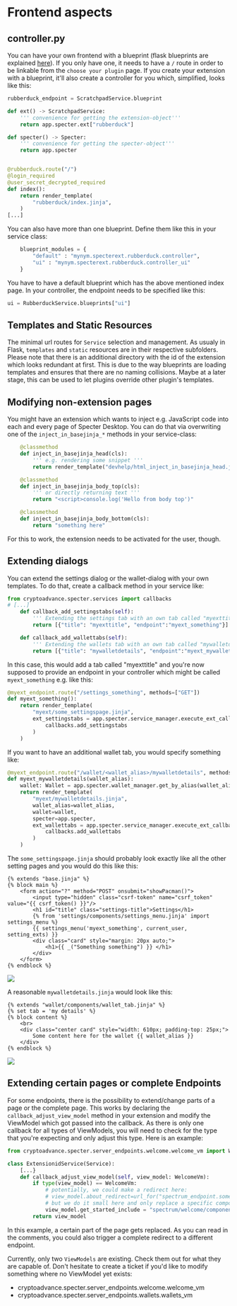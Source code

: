 # Frontend aspects

## controller.py

You can have your own frontend with a blueprint (flask blueprints are explained [here](https://realpython.com/flask-blueprint/)). If you only have one, it needs to have a `/` route in order to be linkable from the `choose your plugin` page. 
If you create your extension with a blueprint, it'll also create a controller for you which, simplified, looks like this:
```python
rubberduck_endpoint = ScratchpadService.blueprint

def ext() -> ScratchpadService:
    ''' convenience for getting the extension-object'''
    return app.specter.ext["rubberduck"]

def specter() -> Specter:
    ''' convenience for getting the specter-object'''
    return app.specter


@rubberduck.route("/")
@login_required
@user_secret_decrypted_required
def index():
    return render_template(
        "rubberduck/index.jinja",
    )
[...]
```

You can also have more than one blueprint. Define them like this in your service class:
```python
    blueprint_modules = { 
        "default" : "mynym.specterext.rubberduck.controller",
        "ui" : "mynym.specterext.rubberduck.controller_ui"
    }
```

You have to have a default blueprint which has the above mentioned index page.
In your controller, the endpoint needs to be specified like this:

```python
ui = RubberduckService.blueprints["ui"]
```

## Templates and Static Resources

The minimal url routes for `Service` selection and management. As usualy in Flask, `templates` and `static` resources are in their respective subfolders. Please note that there is an additional directory with the id of the extension which looks redundant at first. This is due to the way blueprints are loading templates and ensures that there are no naming collisions. Maybe at a later stage, this can be used to let plugins override other plugin's templates.

## Modifying non-extension pages

You might have an extension which wants to inject e.g. JavaScript code into each and every page of Specter Desktop. You can do that via overwriting one of the `inject_in_basejinja_*` methods in your service-class:
```python
    @classmethod
    def inject_in_basejinja_head(cls):
        ''' e.g. rendering some snippet '''
        return render_template("devhelp/html_inject_in_basejinja_head.jinja")

    @classmethod
    def inject_in_basejinja_body_top(cls):
        ''' or directly returning text '''
        return "<script>console.log('Hello from body top')"

    @classmethod
    def inject_in_basejinja_body_bottom(cls):
        return "something here"
```

For this to work, the extension needs to be activated for the user, though.

## Extending dialogs
You can extend the settings dialog or the wallet-dialog with your own templates. To do that, create a callback method in your service like:

```python
from cryptoadvance.specter.services import callbacks
# [...]
    def callback_add_settingstabs(self):
        ''' Extending the settings tab with an own tab called "myexttitle" '''
        return [{"title": "myexttitle", "endpoint":"myext_something"}]

    def callback_add_wallettabs(self):
        ''' Extending the wallets tab with an own tab called "mywalletdetails" '''
        return [{"title": "mywalletdetails", "endpoint":"myext_mywalletdetails"}]
```

In this case, this would add a tab called "myexttitle" and you're now supposed to provide an endpoint in your controller which might be called `myext_something` e.g. like this:

```python
@myext_endpoint.route("/settings_something", methods=["GET"])
def myext_something():
    return render_template(
        "myext/some_settingspage.jinja",
        ext_settingstabs = app.specter.service_manager.execute_ext_callbacks(
            callbacks.add_settingstabs
        )
    )
```

If you want to have an additional wallet tab, you would specify something like:

```python
@myext_endpoint.route("/wallet/<wallet_alias>/mywalletdetails", methods=["GET"])
def myext_mywalletdetails(wallet_alias):
    wallet: Wallet = app.specter.wallet_manager.get_by_alias(wallet_alias)
    return render_template(
        "myext/mywalletdetails.jinja",
        wallet_alias=wallet_alias,
        wallet=wallet,
        specter=app.specter,
        ext_wallettabs = app.specter.service_manager.execute_ext_callbacks(
            callbacks.add_wallettabs
        )
    )
```

The `some_settingspage.jinja` should probably look exactly like all the other setting pages and you would do this like this:

```jinja
{% extends "base.jinja" %}
{% block main %}
	<form action="?" method="POST" onsubmit="showPacman()">
		<input type="hidden" class="csrf-token" name="csrf_token" value="{{ csrf_token() }}"/>
		<h1 id="title" class="settings-title">Settings</h1>
		{% from 'settings/components/settings_menu.jinja' import settings_menu %}
		{{ settings_menu('myext_something', current_user, setting_exts) }}
		<div class="card" style="margin: 20px auto;">
			<h1>{{ _("Something something") }} </h1>
		</div>
	</form>
{% endblock %}
```

![](./images/extensions/add_settingstabs.png)


A reasonable `mywalletdetails.jinja` would look like this:

```jinja
{% extends "wallet/components/wallet_tab.jinja" %}
{% set tab = 'my details' %}
{% block content %}
	<br>
	<div class="center card" style="width: 610px; padding-top: 25px;">
        Some content here for the wallet {{ wallet_alias }}
	</div>
{% endblock %}
```

![](./images/extensions/add_wallettabs.png)

## Extending certain pages or complete Endpoints

For some endpoints, there is the possibility to extend/change parts of a page or the complete page. This works by declaring the `callback_adjust_view_model` method in your extension and modify the ViewModel which got passed into the callback. As there is only one callback for all types of ViewModels, you will need to check for the type that you're expecting and only adjust this type. Here is an example:

```python
from cryptoadvance.specter.server_endpoints.welcome.welcome_vm import WelcomeVm

class ExtensionidService(Service):
    [...}
    def callback_adjust_view_model(self, view_model: WelcomeVm):
        if type(view_model) == WelcomeVm:
            # potentially, we could make a redirect here:
            # view_model.about_redirect=url_for("spectrum_endpoint.some_enpoint_here")
            # but we do it small here and only replace a specific component:
            view_model.get_started_include = "spectrum/welcome/components/get_started.jinja"
        return view_model
```

In this example, a certain part of the page gets replaced. As you can read in the comments, you could also trigger a complete redirect to a different endpoint.

Currently, only two `ViewModels` are existing. Check them out for what they are capable of. Don't hesitate to create a ticket if you'd like to modify something where no ViewModel yet exists:
- cryptoadvance.specter.server_endpoints.welcome.welcome_vm
- cryptoadvance.specter.server_endpoints.wallets.wallets_vm